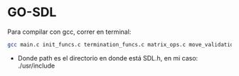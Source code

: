 # GO-SDL
Para compilar con gcc, correr en terminal:

```bash
gcc main.c init_funcs.c termination_funcs.c matrix_ops.c move_validation.c bit_ops.c player_input_processing.c rendering.c game_stats_funcs.c game_states.c buttons.c game_saving.c -o main -Ipath -lSDL2 -lSDL2_ttf -lm
```

- Donde path es el directorio en donde está SDL.h, en mi caso: ./usr/include
